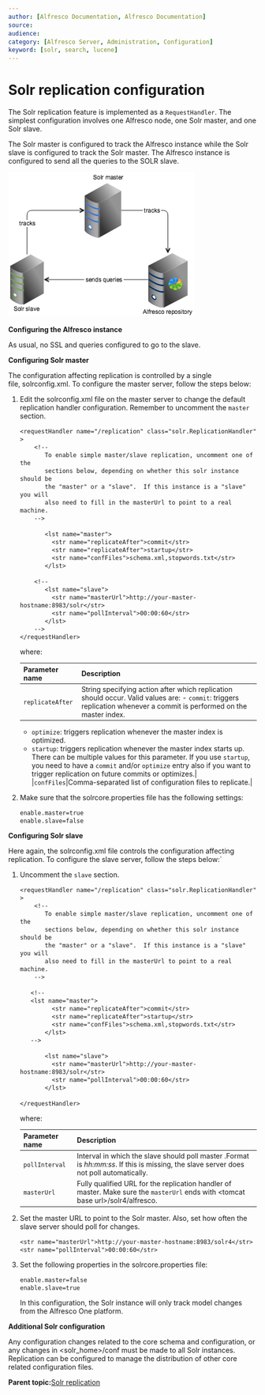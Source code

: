 ```yaml
---
author: [Alfresco Documentation, Alfresco Documentation]
source: 
audience: 
category: [Alfresco Server, Administration, Configuration]
keyword: [solr, search, lucene]
---
```


# Solr replication configuration

The Solr replication feature is implemented as a `RequestHandler`. The simplest configuration involves one Alfresco node, one Solr master, and one Solr slave.

The Solr master is configured to track the Alfresco instance while the Solr slave is configured to track the Solr master. The Alfresco instance is configured to send all the queries to the SOLR slave.

![](../images/solr-replication-conf.png)

**Configuring the Alfresco instance**

As usual, no SSL and queries configured to go to the slave.

**Configuring Solr master**

The configuration affecting replication is controlled by a single file, solrconfig.xml. To configure the master server, follow the steps below:

1.  Edit the solrconfig.xml file on the master server to change the default replication handler configuration. Remember to uncomment the `master` section.

    ```
    <requestHandler name="/replication" class="solr.ReplicationHandler" > 
        <!--
           To enable simple master/slave replication, uncomment one of the 
           sections below, depending on whether this solr instance should be
           the "master" or a "slave".  If this instance is a "slave" you will 
           also need to fill in the masterUrl to point to a real machine.
        --> 
           
           <lst name="master">
             <str name="replicateAfter">commit</str>
             <str name="replicateAfter">startup</str>
             <str name="confFiles">schema.xml,stopwords.txt</str>
           </lst>
    
        <!--
           <lst name="slave">
             <str name="masterUrl">http://your-master-hostname:8983/solr</str>
             <str name="pollInterval">00:00:60</str>
           </lst>
        -->
    </requestHandler>
    ```

    where:

    |Parameter name|Description|
    |--------------|-----------|
    |`replicateAfter`|String specifying action after which replication should occur. Valid values are:    -   `commit`: triggers replication whenever a commit is performed on the master index.
    -   `optimize`: triggers replication whenever the master index is optimized.
    -   `startup`: triggers replication whenever the master index starts up.
There can be multiple values for this parameter. If you use `startup`, you need to have a `commit` and/or `optimize` entry also if you want to trigger replication on future commits or optimizes.|
    |`confFiles`|Comma-separated list of configuration files to replicate.|

2.  Make sure that the solrcore.properties file has the following settings:

    ```
    enable.master=true
    enable.slave=false
    ```


**Configuring Solr slave**

Here again, the solrconfig.xml file controls the configuration affecting replication. To configure the slave server, follow the steps below:\`

1.  Uncomment the `slave` section.

    ```
    <requestHandler name="/replication" class="solr.ReplicationHandler" > 
        <!--
           To enable simple master/slave replication, uncomment one of the 
           sections below, depending on whether this solr instance should be
           the "master" or a "slave".  If this instance is a "slave" you will 
           also need to fill in the masterUrl to point to a real machine.
        -->
     
       <!--
       <lst name="master">
             <str name="replicateAfter">commit</str>
             <str name="replicateAfter">startup</str>
             <str name="confFiles">schema.xml,stopwords.txt</str>
           </lst>
       -->
     
           <lst name="slave">
             <str name="masterUrl">http://your-master-hostname:8983/solr</str>
             <str name="pollInterval">00:00:60</str>
           </lst>
        
    </requestHandler>
    ```

    where:

    |Parameter name|Description|
    |--------------|-----------|
    |`pollInterval`|Interval in which the slave should poll master .Format is *hh:mm:ss*. If this is missing, the slave server does not poll automatically.|
    |`masterUrl`|Fully qualified URL for the replication handler of master. Make sure the `masterUrl` ends with <tomcat base url\>/solr4/alfresco.|

2.  Set the master URL to point to the Solr master. Also, set how often the slave server should poll for changes.

    ```
    <str name="masterUrl">http://your-master-hostname:8983/solr4</str>
    <str name="pollInterval">00:00:60</str>
    ```

3.  Set the following properties in the solrcore.properties file:

    ```
    enable.master=false
    enable.slave=true
    ```

    In this configuration, the Solr instance will only track model changes from the Alfresco One platform.


**Additional Solr configuration**

Any configuration changes related to the core schema and configuration, or any changes in <solr\_home\>/conf must be made to all Solr instances. Replication can be configured to manage the distribution of other core related configuration files.

**Parent topic:**[Solr replication](../concepts/solr-replication.md)

